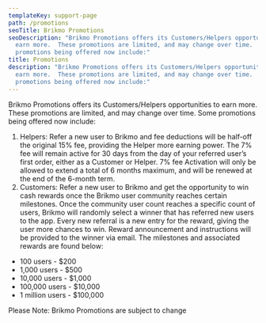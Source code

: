 ```yaml
---
templateKey: support-page
path: /promotions
seoTitle: Brikmo Promotions
seoDescription: "Brikmo Promotions offers its Customers/Helpers opportunities to
  earn more.  These promotions are limited, and may change over time.  Some
  promotions being offered now include:"
title: Promotions
description: "Brikmo Promotions offers its Customers/Helpers opportunities to
  earn more.  These promotions are limited, and may change over time.  Some
  promotions being offered now include:"
---
```

Brikmo Promotions offers its Customers/Helpers opportunities to earn more. These promotions are limited, and may change over time. Some promotions being offered now include:



1. Helpers: Refer a new user to Brikmo and fee deductions will be half-off the original 15% fee, providing the Helper more earning power. The 7% fee will remain active for 30 days from the day of your referred user’s first order, either as a Customer or Helper. 7% fee Activation will only be allowed to extend a total of 6 months maximum, and will be renewed at the end of the 6-month term.
2. Customers: Refer a new user to Brikmo and get the opportunity to win cash rewards once the Brikmo user community reaches certain milestones. Once the community user count reaches a specific count of users, Brikmo will randomly select a winner that has referred new users to the app. Every new referral is a new entry for the reward, giving the user more chances to win. Reward announcement and instructions will be provided to the winner via email. The milestones and associated rewards are found below:

* 100 users - $200
* 1,000 users - $500
* 10,000 users - $1,000
* 100,000 users - $10,000
* 1 million users - $100,000



Please Note: Brikmo Promotions are subject to change